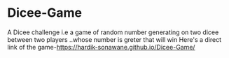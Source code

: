 # Dicee-Game
A Dicee challenge i.e a game of random number generating on two dicee between two players ..whose number is greter that will win
Here's a direct link of the game-https://hardik-sonawane.github.io/Dicee-Game/
